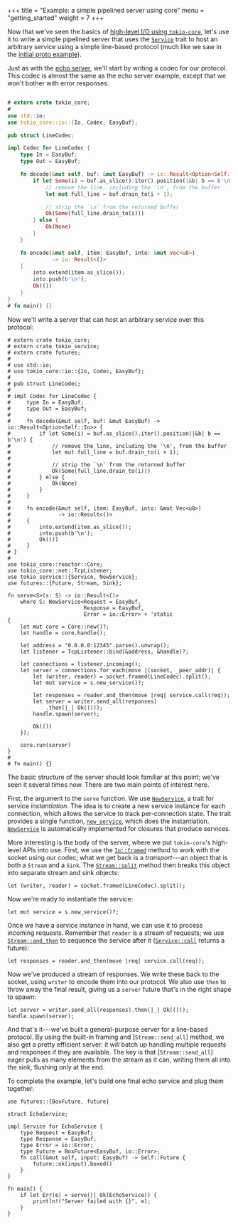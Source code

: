 +++
title = "Example: a simple pipelined server using core"
menu = "getting_started"
weight = 7
+++

Now that we've seen the basics of [high-level I/O using `tokio-core`](../core),
let's use it to write a simple pipelined server that uses the [`Service`] trait
to host an arbitrary service using a simple line-based protocol (much like we
saw in the [initial proto example](../simple-server)).

Just as with the [echo server](../simple-server), we'll start by writing a codec
for our protocol. This codec is almost the same as the echo server example,
except that we won't bother with error responses:

```rust

# extern crate tokio_core;
#
use std::io;
use tokio_core::io::{Io, Codec, EasyBuf};

pub struct LineCodec;

impl Codec for LineCodec {
    type In = EasyBuf;
    type Out = EasyBuf;

    fn decode(&mut self, buf: &mut EasyBuf) -> io::Result<Option<Self::In>> {
        if let Some(i) = buf.as_slice().iter().position(|&b| b == b'\n') {
            // remove the line, including the '\n', from the buffer
            let mut full_line = buf.drain_to(i + 1);

            // strip the `\n` from the returned buffer
            Ok(Some(full_line.drain_to(i)))
        } else {
            Ok(None)
        }
    }

    fn encode(&mut self, item: EasyBuf, into: &mut Vec<u8>)
              -> io::Result<()>
    {
        into.extend(item.as_slice());
        into.push(b'\n');
        Ok(())
    }
}
# fn main() {}
```

Now we'll write a server that can host an arbitrary service over this protocol:

```rust,no_run
# extern crate tokio_core;
# extern crate tokio_service;
# extern crate futures;
#
# use std::io;
# use tokio_core::io::{Io, Codec, EasyBuf};
#
# pub struct LineCodec;
#
# impl Codec for LineCodec {
#     type In = EasyBuf;
#     type Out = EasyBuf;
#
#     fn decode(&mut self, buf: &mut EasyBuf) -> io::Result<Option<Self::In>> {
#         if let Some(i) = buf.as_slice().iter().position(|&b| b == b'\n') {
#             // remove the line, including the '\n', from the buffer
#             let mut full_line = buf.drain_to(i + 1);
#
#             // strip the `\n` from the returned buffer
#             Ok(Some(full_line.drain_to(i)))
#         } else {
#             Ok(None)
#         }
#     }
#
#     fn encode(&mut self, item: EasyBuf, into: &mut Vec<u8>)
#               -> io::Result<()>
#     {
#         into.extend(item.as_slice());
#         into.push(b'\n');
#         Ok(())
#     }
# }
#
use tokio_core::reactor::Core;
use tokio_core::net::TcpListener;
use tokio_service::{Service, NewService};
use futures::{Future, Stream, Sink};

fn serve<S>(s: S) -> io::Result<()>
    where S: NewService<Request = EasyBuf,
                        Response = EasyBuf,
                        Error = io::Error> + 'static
{
    let mut core = Core::new()?;
    let handle = core.handle();

    let address = "0.0.0.0:12345".parse().unwrap();
    let listener = TcpListener::bind(&address, &handle)?;

    let connections = listener.incoming();
    let server = connections.for_each(move |(socket, _peer_addr)| {
        let (writer, reader) = socket.framed(LineCodec).split();
        let mut service = s.new_service()?;

        let responses = reader.and_then(move |req| service.call(req));
        let server = writer.send_all(responses)
            .then(|_| Ok(()));
        handle.spawn(server);

        Ok(())
    });

    core.run(server)
}
#
# fn main() {}
```

The basic structure of the server should look familiar at this point; we've seen
it several times now. There are two main points of interest here.

[`Service`]: https://tokio-rs.github.io/tokio-service/tokio_service/trait.Service.html
[`NewService`]: https://tokio-rs.github.io/tokio-service/tokio_service/trait.NewService.html

First, the argument to the `serve` function. We use [`NewService`], a trait for
service *instantiation*. The idea is to create a new service instance for each
connection, which allows the service to track per-connection state. The trait
provides a single function, [`new_service`], which does the
instantiation. [`NewService`] is automatically implemented for closures that
produce services.

[`new_service`]: https://tokio-rs.github.io/tokio-service/tokio_service/trait.NewService.html#tymethod.new_service

More interesting is the body of the server, where we put `tokio-core`'s
high-level APIs into use. First, we use the [`Io::framed`] method to work with
the socket using our codec; what we get back is a *transport*---an object that
is both a `Stream` and a `Sink`. The [`Stream::split`] method then breaks this
object into separate stream and sink objects:

[`Io::framed`]: https://docs.rs/tokio-core/0.1/tokio_core/io/trait.Io.html#method.framed
[`Stream::split`]: https://docs.rs/futures/0.1/futures/stream/trait.Stream.html#method.split

```rust,ignore
let (writer, reader) = socket.framed(LineCodec).split();
```

Now we're ready to instantiate the service:

```rust,ignore
let mut service = s.new_service()?;
```

Once we have a service instance in hand, we can use it to process incoming
requests. Remember that `reader` is a stream of requests; we use
[`Stream::and_then`] to sequence the service after it ([`Service::call`] returns a future):

```rust,ignore
let responses = reader.and_then(move |req| service.call(req));
```

[`Stream::and_then`]: https://docs.rs/futures/0.1/futures/stream/trait.Stream.html#method.and_then
[`Service::call`]: https://tokio-rs.github.io/tokio-service/tokio_service/trait.Service.html#tymethod.call

Now we've produced a stream of responses. We write these back to the socket,
using `writer` to encode them into our protocol. We also use `then` to throw
away the final result, giving us a `server` future that's in the right shape to spawn:

```rust,ignore
let server = writer.send_all(responses).then(|_| Ok(()));
handle.spawn(server);
```

And that's it---we've built a general-purpose server for a line-based
protocol. By using the built-in framing and [`Stream::send_all`] method, we also
get a pretty efficient server: it will batch up handling multiple requests and
responses if they are available. The key is that [`Stream::send_all`] eager
pulls as many elements from the stream as it can, writing them all into the
sink, flushing only at the end.

[`Stream::and_then`]: https://docs.rs/futures/0.1/futures/stream/trait.Stream.html#method.send_all

To complete the example, let's build one final echo service and plug them together:

```rust,ignore
use futures::{BoxFuture, future}

struct EchoService;

impl Service for EchoService {
    type Request = EasyBuf;
    type Response = EasyBuf;
    type Error = io::Error;
    type Future = BoxFuture<EasyBuf, io::Error>;
    fn call(&mut self, input: EasyBuf) -> Self::Future {
        future::ok(input).boxed()
    }
}

fn main() {
    if let Err(e) = serve(|| Ok(EchoService)) {
        println!("Server failed with {}", e);
    }
}
```
